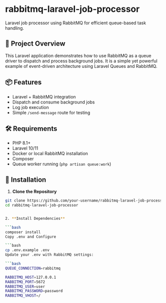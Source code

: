 # rabbitmq-laravel-job-processor

Laravel job processor using RabbitMQ for efficient queue-based task handling.

## 🚀 Project Overview

This Laravel application demonstrates how to use RabbitMQ as a queue driver to dispatch and process background jobs. It is a simple yet powerful example of event-driven architecture using Laravel Queues and RabbitMQ.

## 📦 Features

- Laravel + RabbitMQ integration
- Dispatch and consume background jobs
- Log job execution
- Simple `/send-message` route for testing

## 🛠️ Requirements

- PHP 8.1+
- Laravel 10/11
- Docker or local RabbitMQ installation
- Composer
- Queue worker running (`php artisan queue:work`)

## 🔧 Installation

1. **Clone the Repository**

```bash
git clone https://github.com/your-username/rabbitmq-laravel-job-processor.git
cd rabbitmq-laravel-job-processor


2. **Install Dependencies**

```bash
composer install
Copy .env and Configure

```bash
cp .env.example .env
Update your .env with RabbitMQ settings:

```bash
QUEUE_CONNECTION=rabbitmq

RABBITMQ_HOST=127.0.0.1
RABBITMQ_PORT=5672
RABBITMQ_USER=user
RABBITMQ_PASSWORD=password
RABBITMQ_VHOST=/

